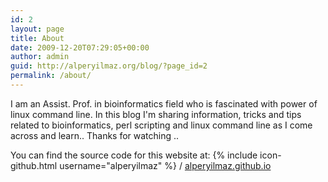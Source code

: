 ```yaml
---
id: 2
layout: page
title: About
date: 2009-12-20T07:29:05+00:00
author: admin
guid: http://alperyilmaz.org/blog/?page_id=2
permalink: /about/
---
```


I am an Assist. Prof. in bioinformatics field who is fascinated with power of linux command line. In this blog I'm sharing information, tricks and tips related to bioinformatics, perl scripting and linux command line as I come across and learn.. Thanks for watching ..

You can find the source code for this website at:
{% include icon-github.html username="alperyilmaz" %} /
[alperyilmaz.github.io](https://github.com/alperyilmaz/alperyilmaz.github.io)
